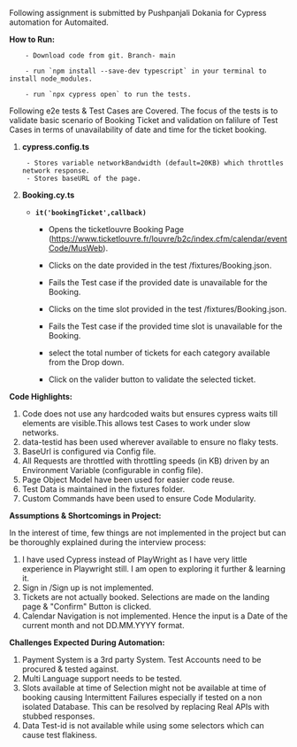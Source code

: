 Following assignment is submitted by Pushpanjali Dokania for Cypress automation for Automaited.

**How to Run:**

        - Download code from git. Branch- main

        - run `npm install --save-dev typescript` in your terminal to install node_modules.

        - run `npx cypress open` to run the tests.

Following e2e tests & Test Cases are Covered. The focus of the tests is to validate basic scenario of Booking Ticket and validation on falilure of Test Cases in terms of unavailability of date and time for the ticket booking.

1. **cypress.config.ts**

   
        - Stores variable networkBandwidth (default=20KB) which throttles network response.
        - Stores baseURL of the page.


2. **Booking.cy.ts**

    - **`it('bookingTicket',callback)`**

        - Opens the ticketlouvre Booking Page (https://www.ticketlouvre.fr/louvre/b2c/index.cfm/calendar/eventCode/MusWeb).

        - Clicks on the date provided in the test /fixtures/Booking.json.

        - Fails the Test case if the provided date is unavailable for the Booking.

        - Clicks on the time slot provided in the test /fixtures/Booking.json.

        - Fails the Test case if the provided time slot is unavailable for the Booking.

        - select the total number of tickets for each category available from the Drop down.

        - Click on the valider button to validate the selected ticket.


**Code Highlights:**

1. Code does not use any hardcoded waits but ensures cypress waits till elements are visible.This allows test Cases to work under slow networks.
2. data-testid has been used wherever available to ensure no flaky tests.
3. BaseUrl is configured via Config file.
4. All Requests are throttled with throttling speeds (in KB) driven by an Environment Variable (configurable in config file).
5. Page Object Model have been used for easier code reuse.
6. Test Data is maintained in the fixtures folder.
7. Custom Commands have been used to ensure Code Modularity.


**Assumptions & Shortcomings in Project:**

In the interest of time, few things are not implemented in the project but can be thoroughly explained during the interview process:
1. I have used Cypress instead of PlayWright as I have very little experience in Playwright still. I am open to exploring it further & learning it.
2. Sign in /Sign up is not implemented.
2. Tickets are not actually booked. Selections are made on the landing page & "Confirm" Button is clicked.
3. Calendar Navigation is not implemented. Hence the input is a Date of the current month and not DD.MM.YYYY format.


**Challenges Expected During Automation:**

1. Payment System is a 3rd party System. Test Accounts need to be procured & tested against.
2. Multi Language support needs to be tested.
3. Slots available at time of Selection might not be available at time of booking causing Intermittent Failures especially if tested on a non isolated Database. This can be resolved by replacing Real APIs with stubbed responses.
4. Data Test-id is not available while using some selectors which can cause test flakiness.

